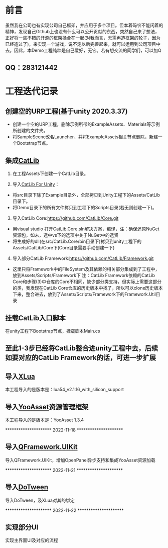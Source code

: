 # 前言

虽然我在公司也有实现公司自己框架，并应用于多个项目。但本着码农不能闲着的精神，发现自己Github上也没有什么可以公开贡献的东西，突然自己来了想法，正好将一些不错的开源的框架揉合在一起(对我而言，无需再造框架的轮子，因为已经造过了)，来实现一个游戏，说不定以后完善起来，就可以运用到公司项目中去。因此，本Demo工程纯粹是自己爱好，无它。若有想交流的同学们，可以加Q

## QQ：283121442

# 工程迭代记录

## 创建空的URP工程(基于unity 2020.3.37)

* 创建一个空的URP工程，删除示例所带的ExampleAssets、Materials等示例所创建的文件夹。
* 将SampleScene改名Launcher，并将ExampleAssets相关节点删除，新建一个Bootstrap节点。

## 集成[CatLib](https://github.com/CatLib/CatLib)

1. 在工程Assets下创建一个CatLib目录。

2. 导入[CatLib For Unity](https://github.com/CatLib/CatLib.git)：
* 将src目录下除了Example目录外，全部拷贝到Unity工程下的Assets/CatLib目录下。
* 将Demo目录下的所有文件拷贝到工程下的Scripts目录(若无则创建一下)。

3. 导入CatLib Core:https://github.com/CatLib/Core.git
* 用visual studio 打开CatLib.Core.sln解决方案，编译，注：确保还原NuGet资源包，如未，选中vs下的选项中关于NuGet中的选贤
* 将生成好的dll(在src/CatLib.Core/bin目录下)拷贝到unity工程下的Assets/CatLib/Core下(Core目录需要手动创建一下)

4. 导入部分CatLib Framework:https://github.com/CatLib/Framework.git
* 这里只将Framework中的FileSystem及其依赖的相关部分集成到了工程中，放到Assets/Scripts/Framework下
注：CatLib Framework依赖的CatLib Core和步骤(3)中仓库的Core不相同，缺少部分类支持，但实际上需要这部分的类，我发现在CatLib Core仓库的历史版本中找了，所以可以clone历史版本下来，整合进去，放到了Assets/Scripts/Framework下的Framework.Util目录

## 挂载CatLib入口脚本

在unity工程下Bootstrap节点，挂载脚本Main.cs

## 至此1-3步已经将CatLib整合进unity工程中去，后续如要对应的CatLib Framework的话，可进一步扩展

## 导入[XLua](https://github.com/Tencent/xLua)

本工程导入的是版本是：lua54_v2.1.16_with_silicon_support

## 导入[YooAsset](https://github.com/tuyoogame/YooAsset)资源管理框架

本工程导入的是版本是：YooAsset 1.3.4


********************* 2022-11-18 *********************

## 导入[QFramework.UIKit](https://github.com/liangxiegame/UIKit)

导入QFramework.UIKit，增加OpenPanel异步支持和集成YooAsset资源加载

********************* 2022-11-21 *********************

## 导入[DoTween](http://dotween.demigiant.com/download.php)

 导入DoTween，及XLua对其的绑定

 ********************* 2022-11-22 *********************

## 实现部分UI

 实现主界面UI及对应的流程